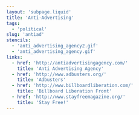 ```yaml
---
layout: 'subpage.liquid'
title: 'Anti-Advertising'
tags:
  - 'political'
slug: 'antiad'
stencils:
  - 'anti_advertising_agency2.gif'
  - 'anti_advertising_agency.gif'
links:
  - href: 'http://antiadvertisingagency.com/'
    title: 'Anti Advertising Agency'
  - href: 'http://www.adbusters.org/'
    title: 'Adbusters'
  - href: 'http://www.billboardliberation.com/'
    title: 'Billboard Liberation Front'
  - href: 'http://www.stayfreemagazine.org/'
    title: 'Stay Free!'
---
```


